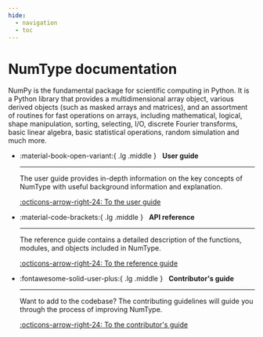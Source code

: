 ```yaml
---
hide:
  - navigation
  - toc
---
```


# NumType documentation

NumPy is the fundamental package for scientific computing in Python.
It is a Python library that provides a multidimensional array object, various
derived objects (such as masked arrays and matrices), and an assortment of
routines for fast operations on arrays, including mathematical, logical, shape
manipulation, sorting, selecting, I/O, discrete Fourier transforms, basic linear
algebra, basic statistical operations, random simulation and much more.

<div class="grid cards" markdown>

- :material-book-open-variant:{ .lg .middle } &nbsp; __User guide__

    ---

    The user guide provides in-depth information on the key concepts of
    NumType with useful background information and explanation.

    [:octicons-arrow-right-24: To the user guide](user/index.md)

- :material-code-brackets:{ .lg .middle } &nbsp; __API reference__

    ---

    The reference guide contains a detailed description of the functions,
    modules, and objects included in NumType.

    [:octicons-arrow-right-24: To the reference guide](reference.md)

- :fontawesome-solid-user-plus:{ .lg .middle } &nbsp; __Contributor's guide__

    ---

    Want to add to the codebase? The contributing guidelines will guide you
    through the process of improving NumType.

    [:octicons-arrow-right-24: To the contributor's guide](contributing.md)

</div>
